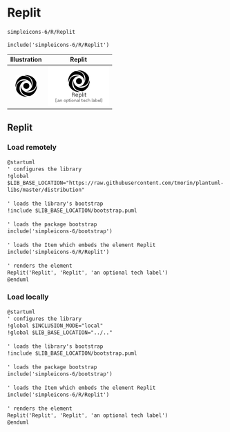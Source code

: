 # Replit


```text
simpleicons-6/R/Replit
```

```text
include('simpleicons-6/R/Replit')
```



| Illustration | Replit |
| :---: | :---: |
| ![illustration for Illustration](../../simpleicons-6/R/Replit.png) | ![illustration for Replit](../../simpleicons-6/R/Replit.Local.png) |




## Replit

### Load remotely
```plantuml
@startuml
' configures the library
!global $LIB_BASE_LOCATION="https://raw.githubusercontent.com/tmorin/plantuml-libs/master/distribution"

' loads the library's bootstrap
!include $LIB_BASE_LOCATION/bootstrap.puml

' loads the package bootstrap
include('simpleicons-6/bootstrap')

' loads the Item which embeds the element Replit
include('simpleicons-6/R/Replit')

' renders the element
Replit('Replit', 'Replit', 'an optional tech label')
@enduml
```

### Load locally
```plantuml
@startuml
' configures the library
!global $INCLUSION_MODE="local"
!global $LIB_BASE_LOCATION="../.."

' loads the library's bootstrap
!include $LIB_BASE_LOCATION/bootstrap.puml

' loads the package bootstrap
include('simpleicons-6/bootstrap')

' loads the Item which embeds the element Replit
include('simpleicons-6/R/Replit')

' renders the element
Replit('Replit', 'Replit', 'an optional tech label')
@enduml
```

